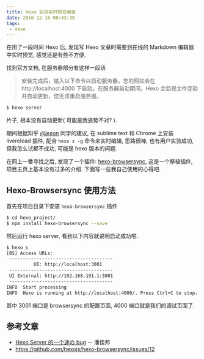 ```yaml
---
title: Hexo 实现实时预览编辑
date: 2016-12-16 00:43:39
tags:
 - Hexo
---
```


在用了一段时间 Hexo 后, 发现写 Hexo 文章时需要到在线的 Markdown 编辑器中实时预览, 感觉还是有些不方便.

找到官方文档, 在服务器部分有这样一段话
> 安装完成后，输入以下命令以启动服务器，您的网站会在 http://localhost:4000 下启动。在服务器启动期间，Hexo 会监视文件变动并自动更新，您无须重启服务器。
  ``` bash
  $ hexo server
  ```

片子, 根本没有自动更新( 可能是我姿势不对? ).

期间根据知乎 [_@leeon_](https://www.zhihu.com/question/27384681/answer/87037317) 同学的建议, 在 sublime text 和 Chrome 上安装 livereload 插件, 配合 `hexo s -g` 命令来实时编辑, 思路很棒, 也有用户实验成功, 但我怎么试都不成功, 可能是 hexo 版本的问题.

在网上一番寻找之后, 发现了一个插件: [hexo-browsersync](https://github.com/hexojs/hexo-browsersync/), 这是一个移植插件, 项目主页上基本没有过多的介绍. 下面写一些我自己使用的心得吧.

## Hexo-Browsersync 使用方法

首先在项目目录下安装 `hexo-browsersync` 插件

``` bash
$ cd hexo_project/
$ npm install hexo-browsersync --save
```

然后运行 hexo server, 看到以下内容就说明启动成功啦.

``` bash
$ hexo s
[BS] Access URLs:
 --------------------------------------
          UI: http://localhost:3001
 --------------------------------------
 UI External: http://192.168.191.1:3001
 --------------------------------------
INFO  Start processing
INFO  Hexo is running at http://localhost:4000/. Press Ctrl+C to stop.
```

其中 3001 端口是 browsersync 的配置页面, 4000 端口就是我们的调试页面了.

## 参考文章

* [Hexo Server 的一个迷の bug](https://yq.aliyun.com/articles/3060) -- 潘佳邦
* https://github.com/hexojs/hexo-browsersync/issues/12
